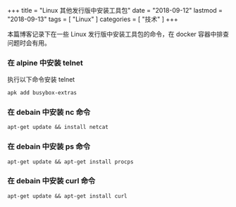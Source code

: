 +++
title = "Linux 其他发行版中安装工具包"
date = "2018-09-12"
lastmod = "2018-09-13"
tags = [
    "Linux"
]
categories = [
    "技术"
]
+++

本篇博客记录下在一些 Linux 发行版中安装工具包的命令，在 docker 容器中排查问题时会有用。

<!--more-->

### 在 alpine 中安装 telnet
执行以下命令安装 telnet
```markdown
apk add busybox-extras
```

### 在 debain 中安装 nc 命令
```markdown
apt-get update && install netcat
```

### 在 debain 中安装 ps 命令
```markdown
apt-get update && apt-get install procps
```

### 在 debain 中安装 curl 命令
```markdown
apt-get update && apt-get install curl
```
